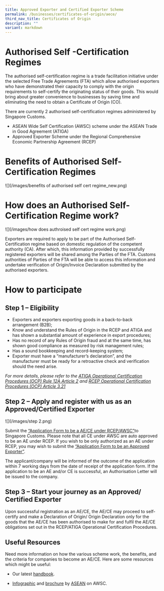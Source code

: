 ```yaml
---
title: Approved Exporter and Certified Exporter Scheme
permalink: /businesses/certificates-of-origin/aece/
third_nav_title: Certificates of Origin
description: ""
variant: markdown
---
```

# Authorised Self -Certification Regimes 
The authorised self-certification regime is a trade facilitation initiative under the selected Free Trade Agreements (FTA) which allow authorised exporters who have demonstrated their capacity to comply with the origin requirements to self-certify the originating status of their goods. This would bring about greater convenience to businesses by saving time and eliminating the need to obtain a Certificate of Origin (CO). 
 
There are currently 2 authorised self-certification regimes administered by Singapore Customs. 
-	ASEAN Wide Self Certification (AWSC) scheme under the ASEAN Trade in Good Agreement (ATIGA)
-	Approved Exporter Scheme under the Regional Comprehensive Economic Partnership Agreement (RCEP)

# Benefits of Authorised Self-Certification Regimes

![](/images/benefits of authorised self cert regime_new.png)

# How does an Authorised Self-Certification Regime work?
![](/images/how does authroised self cert regime work.png)

Exporters are required to apply to be part of the Authorised Self- Certification regime based on domestic regulation of the competent authority (CA). After which, this information provided by successfully registered exporters will be shared among the Parties of the FTA.  Customs authorities of Parties of the FTA will be able to access this information and undertake verification of Origin/Invoice Declaration submitted by the authorised exporters.
# How to participate
## Step 1 – Eligibility 

-	Exporters and exporters exporting goods in a back-to-back arrangement (B2B);
-	Know and understand the Rules of Origin in the RCEP and ATIGA and has shown a substantial amount of experience in export procedures;
-	Has no record of any Rules of Origin fraud and at the same time, has shown good compliance as measured by risk management rules;
-	Has a sound bookkeeping and record-keeping system;
-	Exporter must have a “manufacturer’s declaration”, and the manufacturer must be ready for a retroactive check and verification should the need arise.

*For more details, please refer to the [ATIGA Operational Certification Procedures (OCP) Rule 12A Article 2](https://www.enterprisesg.gov.sg/-/media/esg/files/non-financial-assistance/for-companies/free-trade-agreements/asean-fta/legal-text/AFTA_Annex8_Amended_ATIGA_OCP_to_allow_AWSC_from_20Sep2020.pdf) and [RCEP Operational Certification Procedures (OCP) Article 3.21](https://www.mti.gov.sg/-/media/MTI/Microsites/RCEP/All-Chapters-and-Market-Access-Annexes/Chapter-Text/Chapter-3.pdf?la=en&hash=766D21BE82A0AF4073B5902A6A489BEEFBEC62DB)*

## Step 2 – Apply and register with us as an Approved/Certified Exporter

![](/images/step 2.png)

Submit the [“Application Form to be a AE/CE under RCEP/AWSC”](https://form.gov.sg/66f644faf68eca0fbadfd0e8)to Singapore Customs. Please note that all CE under AWSC are auto approved to be an AE under RCEP. If you wish to be only authorized as an AE under RCEP, you may wish to submit the [“Application Form to be an Approved Exporter”](https://form.gov.sg/66f6459de8c347793a07c279).

The applicant/company will be informed of the outcome of the application within 7 working days from the date of receipt of the application form. If the application to be an AE and/or CE is successful, an Authorisation Letter will be issued to the company.

## Step 3 – Start your journey as an Approved/ Certified Exporter

Upon successful registration as an AE/CE, the AE/CE may proceed to self-certify and make a Declaration of Origin/ Origin Declaration only for the goods that the AE/CE has been authorised to make for and fulfil the AE/CE obligations set out in the RCEP/ATIGA Operational Certification Procedures.

## Useful Resources

Need more information on how the various scheme work, the benefits, and the criteria for companies to become an AE/CE. Here are some resources which might be useful: 

- Our latest [handbook](/files/businesses/ttsb-roo/handbook%20on%20the%20implementation%20of%20the%20authorised%20self%20certification%20regime%20v3_clean%20(002).pdf). 

-  [Infographic](https://asean.org/wp-content/uploads/2012/05/SCAROO33_anx11b_ag05.1.3d_AWSC-Infographics-14042020.pdf) and [brochure](https://asean.org/wp-content/uploads/2012/05/04-AWSC-Brochure.pdf) by [ASEAN](https://app.awsc.asean.org/) on AWSC.
